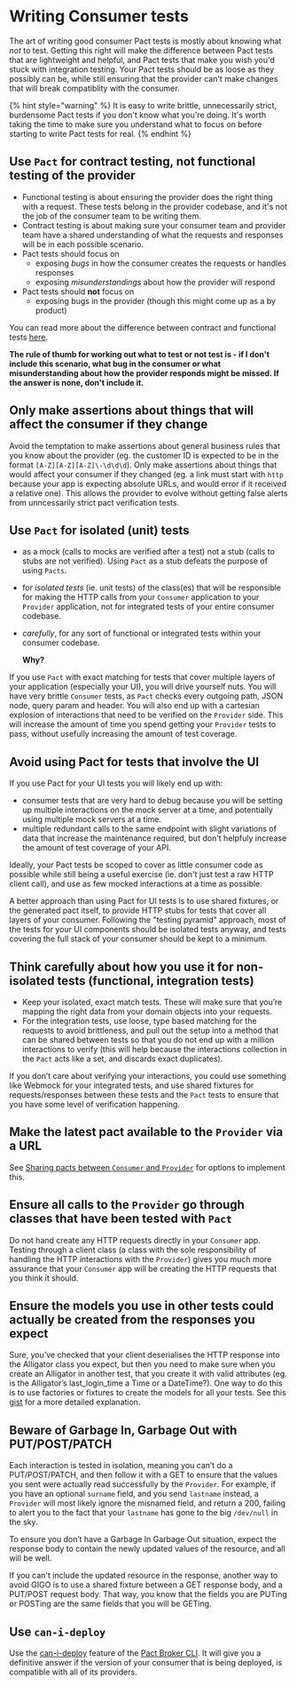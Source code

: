 # Writing Consumer tests

The art of writing good consumer Pact tests is mostly about knowing what _not_ to test. Getting this right will make the difference between Pact tests that are lightweight and helpful, and Pact tests that make you wish you'd stuck with integration testing. Your Pact tests should be as loose as they possibly can be, while still ensuring that the provider can't make changes that will break compatiblity with the consumer.

{% hint style="warning" %}
It is easy to write brittle, unnecessarily strict, burdensome Pact tests if you don't know what you're doing. It's worth taking the time to make sure you understand what to focus on before starting to write Pact tests for real.
{% endhint %}

## Use `Pact` for contract testing, not functional testing of the provider

* Functional testing is about ensuring the provider does the right thing with a request. These tests belong in the provider codebase, and it's not the job of the consumer team to be writing them.
* Contract testing is about making sure your consumer team and provider team have a shared understanding of what the requests and responses will be in each possible scenario.
* Pact tests should focus on
  * exposing _bugs_ in how the consumer creates the requests or handles responses
  * exposing _misunderstandings_ about how the provider will respond
* Pact tests should **not** focus on
  * exposing bugs in the provider \(though this might come up as a by product\)

You can read more about the difference between contract and functional tests [here](contract_tests_not_functional_tests.md).

**The rule of thumb for working out what to test or not test is - if I don't include this scenario, what bug in the consumer or what misunderstanding about how the provider responds might be missed. If the answer is none, don't include it.**

## Only make assertions about things that will affect the consumer if they change

Avoid the temptation to make assertions about general business rules that you know about the provider \(eg. the customer ID is expected to be in the format `[A-Z][A-Z][A-Z]\-\d\d\d`\). Only make assertions about things that would affect your consumer if they changed \(eg. a link must start with `http` because your app is expecting absolute URLs, and would error if it received a relative one\). This allows the provider to evolve without getting false alerts from unncessarily strict pact verification tests.

## Use `Pact` for isolated \(unit\) tests

* as a mock \(calls to mocks are verified after a test\) not a stub \(calls to stubs are not verified\). Using `Pact` as a stub defeats the purpose of using `Pacts`.
* for _isolated tests_ \(ie. unit tests\) of the class\(es\) that will be responsible for making the HTTP calls from your `Consumer` application to your `Provider` application, not for integrated tests of your entire consumer codebase.
* _carefully_, for any sort of functional or integrated tests within your consumer codebase.

  **Why?**

If you use `Pact` with exact matching for tests that cover multiple layers of your application \(especially your UI\), you will drive yourself nuts. You will have very brittle `Consumer` tests, as `Pact` checks every outgoing path, JSON node, query param and header. You will also end up with a cartesian explosion of interactions that need to be verified on the `Provider` side. This will increase the amount of time you spend getting your `Provider` tests to pass, without usefully increasing the amount of test coverage.

## Avoid using Pact for tests that involve the UI

If you use Pact for your UI tests you will likely end up with:

* consumer tests that are very hard to debug because you will be setting up multiple interactions on the mock server at a time, and potentially using multiple mock servers at a time.
* multiple redundant calls to the same endpoint with slight variations of data that increase the maintenance required, but don't helpfuly increase the amount of test coverage of your API.

Ideally, your Pact tests be scoped to cover as little consumer code as possible while still being a useful exercise \(ie. don't just test a raw HTTP client call\), and use as few mocked interactions at a time as possible.

A better approach than using Pact for UI tests is to use shared fixtures, or the generated pact itself, to provide HTTP stubs for tests that cover all layers of your consumer. Following the "testing pyramid" approach, most of the tests for your UI components should be isolated tests anyway, and tests covering the full stack of your consumer should be kept to a minimum.

## Think carefully about how you use it for non-isolated tests \(functional, integration tests\)

* Keep your isolated, exact match tests. These will make sure that you’re mapping the right data from your domain objects into your requests.
* For the integration tests, use loose, type based matching for the requests to avoid brittleness, and pull out the setup into a method that can be shared between tests so that you do not end up with a million interactions to verify \(this will help because the interactions collection in the `Pact` acts like a set, and discards exact duplicates\).

If you don’t care about verifying your interactions, you could use something like Webmock for your integrated tests, and use shared fixtures for requests/responses between these tests and the `Pact` tests to ensure that you have some level of verification happening.

## Make the latest pact available to the `Provider` via a URL

See [Sharing pacts between `Consumer` and `Provider`](https://github.com/pact-foundation/pact-ruby/wiki/Sharing-pacts-between-consumer-and-provider) for options to implement this.

## Ensure all calls to the `Provider` go through classes that have been tested with `Pact`

Do not hand create any HTTP requests directly in your `Consumer` app. Testing through a client class \(a class with the sole responsibility of handling the HTTP interactions with the `Provider`\) gives you much more assurance that your `Consumer` app will be creating the HTTP requests that you think it should.

## Ensure the models you use in other tests could actually be created from the responses you expect

Sure, you’ve checked that your client deserialises the HTTP response into the Alligator class you expect, but then you need to make sure when you create an Alligator in another test, that you create it with valid attributes \(eg. is the Alligator’s last\_login\_time a Time or a DateTime?\). One way to do this is to use factories or fixtures to create the models for all your tests. See this [gist](https://gist.github.com/bethesque/69ae590e8312523e5337) for a more detailed explanation.

## Beware of Garbage In, Garbage Out with PUT/POST/PATCH

Each interaction is tested in isolation, meaning you can’t do a PUT/POST/PATCH, and then follow it with a GET to ensure that the values you sent were actually read successfully by the `Provider`. For example, if you have an optional `surname` field, and you send `lastname` instead, a `Provider` will most likely ignore the misnamed field, and return a 200, failing to alert you to the fact that your `lastname` has gone to the big `/dev/null` in the sky.

To ensure you don’t have a Garbage In Garbage Out situation, expect the response body to contain the newly updated values of the resource, and all will be well.

If you can't include the updated resource in the response, another way to avoid GIGO is to use a shared fixture between a GET response body, and a PUT/POST request body. That way, you know that the fields you are PUTing or POSTing are the same fields that you will be GETing.

## Use `can-i-deploy`

Use the [can-i-deploy](https://github.com/pact-foundation/pact_broker/wiki/Provider-verification-results) feature of the [Pact Broker CLI](https://github.com/pact-foundation/pact_broker-client#can-i-deploy). It will give you a definitive answer if the version of your consumer that is being deployed, is compatible with all of its providers.


